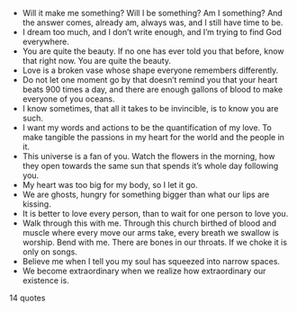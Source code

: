  - Will it make me something? Will I be something? Am I something? And the answer comes, already am, always was, and I still have time to be.
 - I dream too much, and I don’t write enough, and I’m trying to find God everywhere.
 - You are quite the beauty. If no one has ever told you that before, know that right now. You are quite the beauty.
 - Love is a broken vase whose shape everyone remembers differently.
 - Do not let one moment go by that doesn’t remind you that your heart beats 900 times a day, and there are enough gallons of blood to make everyone of you oceans.
 - I know sometimes, that all it takes to be invincible, is to know you are such.
 - I want my words and actions to be the quantification of my love. To make tangible the passions in my heart for the world and the people in it.
 - This universe is a fan of you. Watch the flowers in the morning, how they open towards the same sun that spends it’s whole day following you.
 - My heart was too big for my body, so I let it go.
 - We are ghosts, hungry for something bigger than what our lips are kissing.
 - It is better to love every person, than to wait for one person to love you.
 - Walk through this with me. Through this church birthed of blood and muscle where every move our arms take, every breath we swallow is worship. Bend with me. There are bones in our throats. If we choke it is only on songs.
 - Believe me when I tell you my soul has squeezed into narrow spaces.
 - We become extraordinary when we realize how extraordinary our existence is.

14 quotes